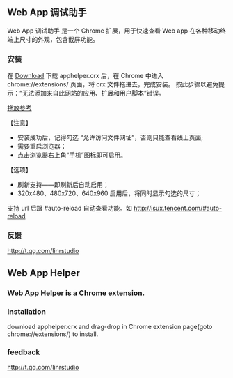 ## Web App 调试助手

Web App 调试助手 是一个 Chrome 扩展，用于快速查看 Web app 在各种移动终端上尺寸的外观，包含截屏功能。

### 安装

在 [Download](https://github.com/Linrstudio/AppHelper/tree/master/download 'Download') 下载 apphelper.crx 后，在 Chrome 中进入 chrome://extensions/ 页面，将 crx 文件拖进去，完成安装。
按此步骤以避免提示：“无法添加来自此网站的应用、扩展和用户脚本”错误。


[拖放参考](http://www.mzwu.com/article.asp?id=3308 '外链')

【注意】
* 安装成功后，记得勾选 “允许访问文件网址”，否则只能查看线上页面;
* 需要重启浏览器；
* 点击浏览器右上角“手机”图标即可启用。

【选项】
* 刷新支持——即刷新后自动启用；
* 320x480、480x720、640x960 启用后，将同时显示勾选的尺寸；

支持 url 后跟 #auto-reload 自动查看功能。如 http://isux.tencent.com/#auto-reload

### 反馈

http://t.qq.com/linrstudio

## Web App Helper

### Web App Helper is a Chrome extension.

### Installation

download apphelper.crx and drag-drop in Chrome extension page(goto chrome://extensions/) to install.

### feedback

http://t.qq.com/linrstudio